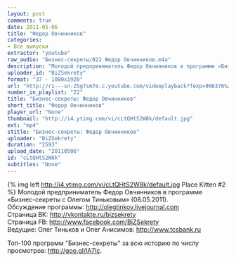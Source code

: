```yaml
---
layout: post
comments: true
date: 2011-05-06
title: "Федор Овчинников"
categories:
- Все выпуски
extractor: "youtube"
raw_audio: "Бизнес-секреты/022 Федор Овчинников.m4a"
description: "Молодой предприниматель Федор Овчинников в программе «Бизнес-секреты с Олегом Тиньковым» (08.05.2011).\nОбсуждение программы: http://olegtinkov.livejournal.com\nСтраница ВК: http://vkontakte.ru/bizsekrety\nСтраница FB: http://www.facebook.com/BiZSekrety\nВедущие: Олег Тиньков и Олег Анисимов: http://www.tcsbank.ru\n\nТоп-100 программ \"Бизнес-секреты\" за всю историю по числу просмотров: http://goo.gl/lA7lc."
uploader_id: "BiZSekrety"
format: "37 - 1080x1920"
url: "http://r1---sn-25g7sm7e.c.youtube.com/videoplayback?fexp=906376%2C904825%2C914058%2C913804%2C920704%2C912806%2C902000%2C922403%2C922405%2C929901%2C913605%2C925006%2C906938%2C931202%2C908529%2C920201%2C930101%2C906834%2C913570%2C901451&newshard=yes&ratebypass=yes&itag=37&key=yt1&ip=92.255.182.31&upn=RyLVTg_r_xs&ipbits=8&ms=au&cp=U0hVR1NQVF9MUUNONV9LSlhJOjdmWWlSS2syMkNY&sparams=cp%2Cid%2Cip%2Cipbits%2Citag%2Cratebypass%2Csource%2Cupn%2Cexpire&source=youtube&mv=m&id=70bb501ed4b65bc9&expire=1362356877&sver=3&mt=1362330313&signature=5D95D6F85CF068DE3B09908589E125B60558955D.33C6AB2D48D44066E8E47AE49DF18F4A1E9DAA7F"
number_in_playlist: "22"
title: "Бизнес-секреты: Федор Овчинников"
short_title: "Федор Овчинников"
player_url: "None"
thumbnail: "http://i4.ytimg.com/vi/cLtQHtS2W8k/default.jpg"
ext: "mp4"
stitle: "Бизнес-секреты: Федор Овчинников"
uploader: "BiZSekrety"
duration: "2593"
upload_date: "20110506"
id: "cLtQHtS2W8k"
subtitles: "None"
---
```


{% img left http://i4.ytimg.com/vi/cLtQHtS2W8k/default.jpg Place Kitten #2 %}
Молодой предприниматель Федор Овчинников в программе «Бизнес-секреты с Олегом Тиньковым» (08.05.2011).  
Обсуждение программы: http://olegtinkov.livejournal.com  
Страница ВК: http://vkontakte.ru/bizsekrety  
Страница FB: http://www.facebook.com/BiZSekrety  
Ведущие: Олег Тиньков и Олег Анисимов: http://www.tcsbank.ru  
  
Топ-100 программ "Бизнес-секреты" за всю историю по числу просмотров: http://goo.gl/lA7lc.